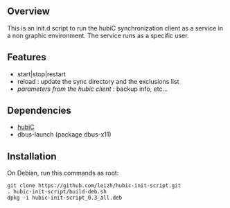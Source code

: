 Overview
--------
This is an init.d script to run the hubiC synchronization client as a service in a non graphic environment.
The service runs as a specific user.

Features
--------
 * start|stop|restart
 * reload : update the sync directory and the exclusions list
 * *parameters from the hubic client* : backup info, etc...

Dependencies
------------
 * [hubiC](https://hubic.com/en/downloads)
 * dbus-launch (package dbus-x11)

Installation
------------
On Debian, run this commands as root:

    git clone https://github.com/leizh/hubic-init-script.git
    . hubic-init-script/build-deb.sh
    dpkg -i hubic-init-script_0.3_all.deb
